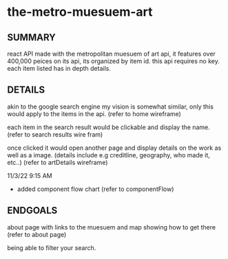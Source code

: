 # the-metro-muesuem-art

SUMMARY
---------
react API made with the metropolitan muesuem of art api, it features over 400,000 peices on its api, its organized by item id. this api requires no key. each item listed has in depth details. 
                                                            
DETAILS
---------
akin to the google search engine my vision is somewhat similar, only this would apply to the items in the api.
(refer to home wireframe)

each item in the search result would be clickable and display the name.
(refer to search results wire fram)

once clicked it would open another page and display details on the work as well as a image. 
(details include e.g creditline, geography, who made it, etc..)
(refer to artDetails wireframe)

11/3/22 9:15 AM 
- added component flow chart 
(refer to componentFlow)

ENDGOALS
---------
about page with links to the muesuem and map showing how to get there 
(refer to about page)

being able to filter your search. 
